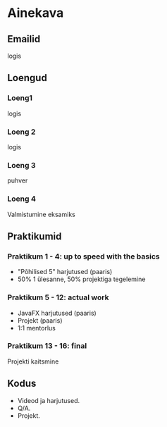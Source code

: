 # Ainekava

## Emailid

logis

## Loengud

### Loeng1

logis

### Loeng 2

logis

### Loeng 3

puhver

### Loeng 4

Valmistumine eksamiks

## Praktikumid

### Praktikum 1 - 4: up to speed with the basics

- "Põhilised 5" harjutused (paaris)
- 50% 1 ülesanne, 50% projektiga tegelemine

### Praktikum 5 - 12: actual work

- JavaFX harjutused (paaris)
- Projekt (paaris)
- 1:1 mentorlus

### Praktikum 13 - 16: final

Projekti kaitsmine

## Kodus

- Videod ja harjutused.
- Q/A.
- Projekt.
